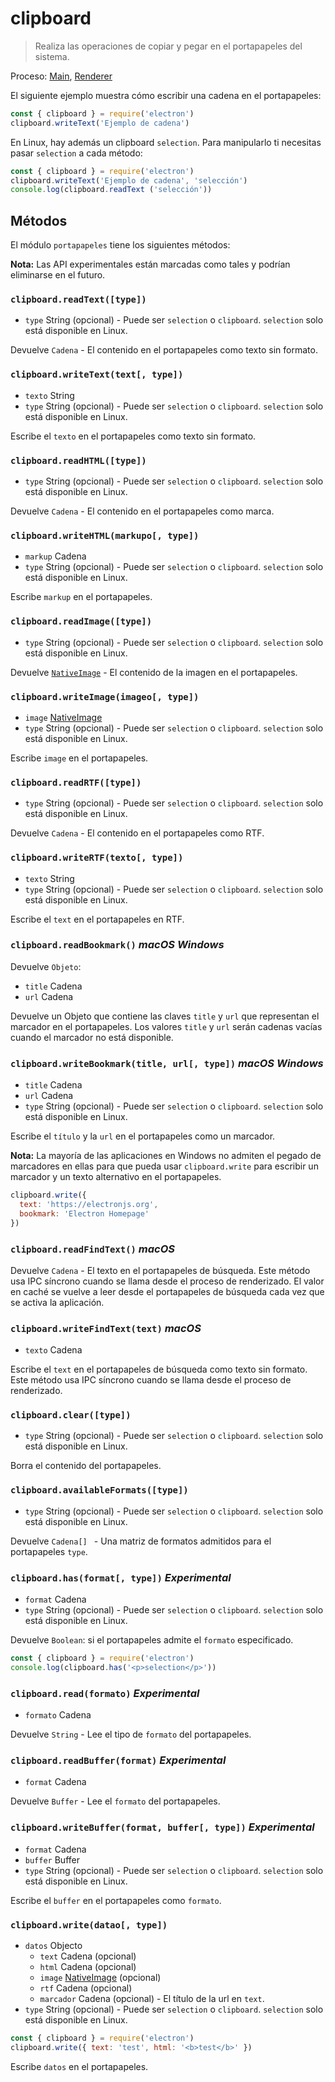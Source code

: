 # clipboard

> Realiza las operaciones de copiar y pegar en el portapapeles del sistema.

Proceso: [Main](../glossary.md#main-process), [Renderer](../glossary.md#renderer-process)

El siguiente ejemplo muestra cómo escribir una cadena en el portapapeles:

```javascript
const { clipboard } = require('electron')
clipboard.writeText('Ejemplo de cadena')
```

En Linux, hay además un clipboard `selection`. Para manipularlo ti necesitas pasar `selection` a cada método:

```javascript
const { clipboard } = require('electron')
clipboard.writeText('Ejemplo de cadena', 'selección')
console.log(clipboard.readText ('selección'))
```

## Métodos

El módulo `portapapeles` tiene los siguientes métodos:

**Nota:** Las API experimentales están marcadas como tales y podrían eliminarse en el futuro.

### `clipboard.readText([type])`

* `type` String (opcional) - Puede ser `selection` o `clipboard`. `selection` solo está disponible en Linux.

Devuelve `Cadena` - El contenido en el portapapeles como texto sin formato.

### `clipboard.writeText(text[, type])`

* `texto` String
* `type` String (opcional) - Puede ser `selection` o `clipboard`. `selection` solo está disponible en Linux.

Escribe el `texto` en el portapapeles como texto sin formato.

### `clipboard.readHTML([type])`

* `type` String (opcional) - Puede ser `selection` o `clipboard`. `selection` solo está disponible en Linux.

Devuelve `Cadena` - El contenido en el portapapeles como marca.

### `clipboard.writeHTML(markupo[, type])`

* `markup` Cadena
* `type` String (opcional) - Puede ser `selection` o `clipboard`. `selection` solo está disponible en Linux.

Escribe `markup` en el portapapeles.

### `clipboard.readImage([type])`

* `type` String (opcional) - Puede ser `selection` o `clipboard`. `selection` solo está disponible en Linux.

Devuelve [`NativeImage`](native-image.md) - El contenido de la imagen en el portapapeles.

### `clipboard.writeImage(imageo[, type])`

* `image` [NativeImage](native-image.md)
* `type` String (opcional) - Puede ser `selection` o `clipboard`. `selection` solo está disponible en Linux.

Escribe `image` en el portapapeles.

### `clipboard.readRTF([type])`

* `type` String (opcional) - Puede ser `selection` o `clipboard`. `selection` solo está disponible en Linux.

Devuelve `Cadena` - El contenido en el portapapeles como RTF.

### `clipboard.writeRTF(texto[, type])`

* `texto` String
* `type` String (opcional) - Puede ser `selection` o `clipboard`. `selection` solo está disponible en Linux.

Escribe el `text` en el portapapeles en RTF.

### `clipboard.readBookmark()` *macOS* *Windows*

Devuelve `Objeto`:

* `title` Cadena
* `url` Cadena

Devuelve un Objeto que contiene las claves `title` y `url` que representan el marcador en el portapapeles. Los valores `title` y `url` serán cadenas vacías cuando el marcador no está disponible.

### `clipboard.writeBookmark(title, url[, type])` *macOS* *Windows*

* `title` Cadena
* `url` Cadena
* `type` String (opcional) - Puede ser `selection` o `clipboard`. `selection` solo está disponible en Linux.

Escribe el `título` y la `url` en el portapapeles como un marcador.

**Nota:** La mayoría de las aplicaciones en Windows no admiten el pegado de marcadores en ellas para que pueda usar `clipboard.write` para escribir un marcador y un texto alternativo en el portapapeles.

```js
clipboard.write({
  text: 'https://electronjs.org',
  bookmark: 'Electron Homepage'
})
```

### `clipboard.readFindText()` *macOS*

Devuelve `Cadena` - El texto en el portapapeles de búsqueda. Este método usa IPC síncrono cuando se llama desde el proceso de renderizado. El valor en caché se vuelve a leer desde el portapapeles de búsqueda cada vez que se activa la aplicación.

### `clipboard.writeFindText(text)` *macOS*

* `texto` Cadena

Escribe el `text` en el portapapeles de búsqueda como texto sin formato. Este método usa IPC síncrono cuando se llama desde el proceso de renderizado.

### `clipboard.clear([type])`

* `type` String (opcional) - Puede ser `selection` o `clipboard`. `selection` solo está disponible en Linux.

Borra el contenido del portapapeles.

### `clipboard.availableFormats([type])`

* `type` String (opcional) - Puede ser `selection` o `clipboard`. `selection` solo está disponible en Linux.

Devuelve `Cadena[] ` - Una matriz de formatos admitidos para el portapapeles `type`.

### `clipboard.has(format[, type])` *Experimental*

* `format` Cadena
* `type` String (opcional) - Puede ser `selection` o `clipboard`. `selection` solo está disponible en Linux.

Devuelve `Boolean`: si el portapapeles admite el `formato` especificado.

```javascript
const { clipboard } = require('electron')
console.log(clipboard.has('<p>selection</p>'))
```

### `clipboard.read(formato)` *Experimental*

* `formato` Cadena

Devuelve `String` - Lee el tipo de `formato` del portapapeles.

### `clipboard.readBuffer(format)` *Experimental*

* `format` Cadena

Devuelve `Buffer` - Lee el `formato` del portapapeles.

### `clipboard.writeBuffer(format, buffer[, type])` *Experimental*

* `format` Cadena
* `buffer` Buffer
* `type` String (opcional) - Puede ser `selection` o `clipboard`. `selection` solo está disponible en Linux.

Escribe el `buffer` en el portapapeles como `formato`.

### `clipboard.write(datao[, type])`

* `datos` Objecto 
  * `text` Cadena (opcional)
  * `html` Cadena (opcional)
  * `image` [NativeImage](native-image.md) (opcional)
  * `rtf` Cadena (opcional)
  * `marcador` Cadena (opcional) - El título de la url en `text`.
* `type` String (opcional) - Puede ser `selection` o `clipboard`. `selection` solo está disponible en Linux.

```javascript
const { clipboard } = require('electron')
clipboard.write({ text: 'test', html: '<b>test</b>' })
```

Escribe `datos` en el portapapeles.